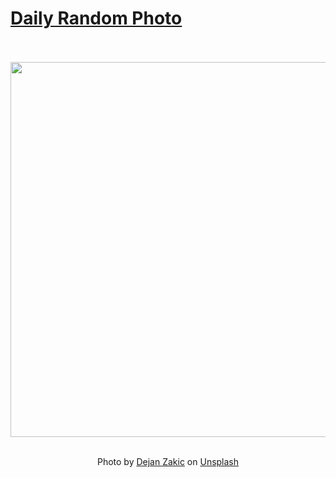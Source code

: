 # [Daily Random Photo](https://www.dailyrandomphoto.com/)

<div align="center">
  <br>
  <br>
  <a href="https://www.dailyrandomphoto.com/p/2023/2023-10-15/"><img src="https://images.unsplash.com/photo-1696325957611-99d5a56cde2b?crop=entropy&cs=tinysrgb&fit=max&fm=jpg&ixid=M3w3NzUwOHwwfDF8cmFuZG9tfHx8fHx8fHx8MTY5NzMyOTg2OHw&ixlib=rb-4.0.3&q=80&w=1080" width="600px"></a>
  <br>
  <br>
  <p class="has-text-grey">Photo by <a href="https://unsplash.com/@dejanzakic?utm_source=Daily%20Random%20Photo&amp;utm_medium=referral" target="_blank" rel="noopener noreferrer">Dejan Zakic</a> on <a href="https://unsplash.com/photos/a-large-body-of-water-with-waves-on-it-pAj12xiky1k?utm_source=Daily%20Random%20Photo&amp;utm_medium=referral" target="_blank" rel="noopener noreferrer">Unsplash</a></p>
</div>
